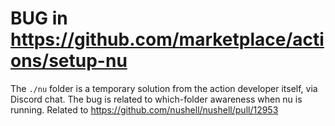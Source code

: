# BUG in https://github.com/marketplace/actions/setup-nu

The `./nu` folder is a temporary solution from the action developer itself, via Discord chat.
The bug is related to which-folder awareness when nu is running. Related to https://github.com/nushell/nushell/pull/12953
